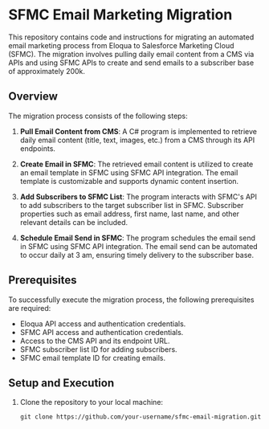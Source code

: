 # SFMC Email Marketing Migration

This repository contains code and instructions for migrating an automated email marketing process from Eloqua to Salesforce Marketing Cloud (SFMC). The migration involves pulling daily email content from a CMS via APIs and using SFMC APIs to create and send emails to a subscriber base of approximately 200k.

## Overview

The migration process consists of the following steps:

1. **Pull Email Content from CMS**: A C# program is implemented to retrieve daily email content (title, text, images, etc.) from a CMS through its API endpoints.

2. **Create Email in SFMC**: The retrieved email content is utilized to create an email template in SFMC using SFMC API integration. The email template is customizable and supports dynamic content insertion.

3. **Add Subscribers to SFMC List**: The program interacts with SFMC's API to add subscribers to the target subscriber list in SFMC. Subscriber properties such as email address, first name, last name, and other relevant details can be included.

4. **Schedule Email Send in SFMC**: The program schedules the email send in SFMC using SFMC API integration. The email send can be automated to occur daily at 3 am, ensuring timely delivery to the subscriber base.

## Prerequisites

To successfully execute the migration process, the following prerequisites are required:

- Eloqua API access and authentication credentials.
- SFMC API access and authentication credentials.
- Access to the CMS API and its endpoint URL.
- SFMC subscriber list ID for adding subscribers.
- SFMC email template ID for creating emails.

## Setup and Execution

1. Clone the repository to your local machine:

   ```shell
   git clone https://github.com/your-username/sfmc-email-migration.git
